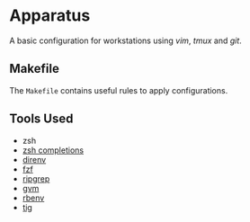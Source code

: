 Apparatus
=========

A basic configuration for workstations using *vim*, *tmux* and *git*.

Makefile
--------
The `Makefile` contains useful rules to apply configurations.

Tools Used
----------
- zsh
- [zsh completions](https://oliverspryn.medium.com/adding-git-completion-to-zsh-60f3b0e7ffbc)
- [direnv](https://direnv.net/)
- [fzf](https://github.com/junegunn/fzf)
- [ripgrep](https://github.com/BurntSushi/ripgrep)
- [gvm](https://github.com/moovweb/gvm)
- [rbenv](https://github.com/rbenv/rbenv)
- [tig](https://github.com/jonas/tig)
